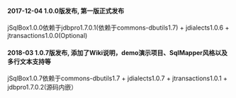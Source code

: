 #### 2017-12-04 1.0.0版发布, 第一版正式发布  
jSqlBox1.0.0依赖于jdbpro1.7.0.1(依赖于commons-dbutils1.7) + jdialects1.0.6 + jtransactions1.0.0(Optional)


#### 2018-03 1.0.7版发布, 添加了Wiki说明，demo演示项目、SqlMapper风格以及多行文本支持等
jSqlBox1.0.7依赖于commons-dbutils1.7 + jdialects1.0.7 + jtransactions1.0.1 + jdbpro1.7.0.2(源码内嵌）